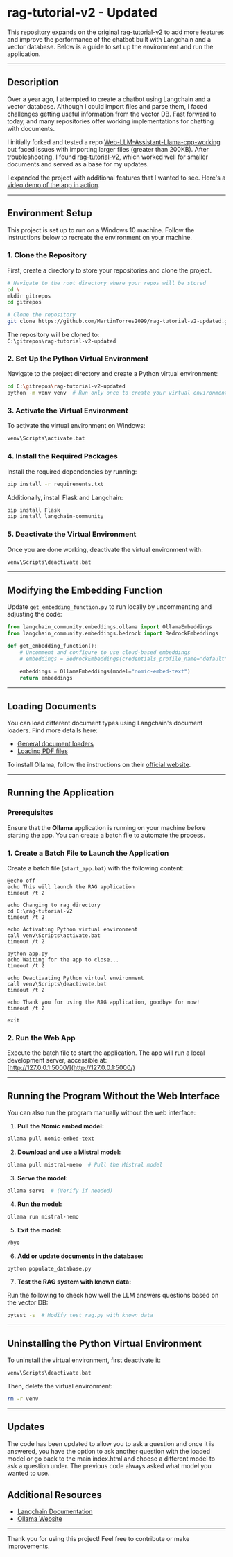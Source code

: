 # rag-tutorial-v2 - Updated

This repository expands on the original [rag-tutorial-v2](https://github.com/pixegami/rag-tutorial-v2.git) to add more features and improve the performance of the chatbot built with Langchain and a vector database. Below is a guide to set up the environment and run the application.

---

## Description

Over a year ago, I attempted to create a chatbot using Langchain and a vector database. Although I could import files and parse them, I faced challenges getting useful information from the vector DB. Fast forward to today, and many repositories offer working implementations for chatting with documents.

I initially forked and tested a repo [Web-LLM-Assistant-Llama-cpp-working](https://github.com/MartinTorres2099/Web-LLM-Assistant-Llama-cpp-working/tree/main) but faced issues with importing larger files (greater than 200KB). After troubleshooting, I found [rag-tutorial-v2](https://github.com/pixegami/rag-tutorial-v2.git), which worked well for smaller documents and served as a base for my updates.

I expanded the project with additional features that I wanted to see. Here's a [video demo of the app in action](https://www.youtube.com/watch?v=2TJxpyO3ei4).

---

## Environment Setup

This project is set up to run on a Windows 10 machine. Follow the instructions below to recreate the environment on your machine.

### 1. Clone the Repository

First, create a directory to store your repositories and clone the project.

```bash
# Navigate to the root directory where your repos will be stored
cd \
mkdir gitrepos
cd gitrepos

# Clone the repository
git clone https://github.com/MartinTorres2099/rag-tutorial-v2-updated.git
```

The repository will be cloned to:  
`C:\gitrepos\rag-tutorial-v2-updated`

### 2. Set Up the Python Virtual Environment

Navigate to the project directory and create a Python virtual environment:

```bash
cd C:\gitrepos\rag-tutorial-v2-updated
python -m venv venv  # Run only once to create your virtual environment
```

### 3. Activate the Virtual Environment

To activate the virtual environment on Windows:

```bash
venv\Scripts\activate.bat
```

### 4. Install the Required Packages

Install the required dependencies by running:

```bash
pip install -r requirements.txt
```

Additionally, install Flask and Langchain:

```bash
pip install Flask
pip install langchain-community
```

### 5. Deactivate the Virtual Environment

Once you are done working, deactivate the virtual environment with:

```bash
venv\Scripts\deactivate.bat
```

---

## Modifying the Embedding Function

Update `get_embedding_function.py` to run locally by uncommenting and adjusting the code:

```python
from langchain_community.embeddings.ollama import OllamaEmbeddings
from langchain_community.embeddings.bedrock import BedrockEmbeddings

def get_embedding_function():
    # Uncomment and configure to use cloud-based embeddings
    # embeddings = BedrockEmbeddings(credentials_profile_name="default", region_name="us-east-1")
    
    embeddings = OllamaEmbeddings(model="nomic-embed-text")
    return embeddings
```

---

## Loading Documents

You can load different document types using Langchain's document loaders. Find more details here:

- [General document loaders](https://python.langchain.com/docs/how_to/#document-loaders)
- [Loading PDF files](https://python.langchain.com/docs/how_to/document_loader_pdf/)

To install Ollama, follow the instructions on their [official website](https://ollama.com/).

---

## Running the Application

### Prerequisites

Ensure that the **Ollama** application is running on your machine before starting the app. You can create a batch file to automate the process.

### 1. Create a Batch File to Launch the Application

Create a batch file (`start_app.bat`) with the following content:

```batch
@echo off
echo This will launch the RAG application
timeout /t 2

echo Changing to rag directory
cd C:\rag-tutorial-v2
timeout /t 2

echo Activating Python virtual environment
call venv\Scripts\activate.bat
timeout /t 2

python app.py
echo Waiting for the app to close...
timeout /t 2

echo Deactivating Python virtual environment
call venv\Scripts\deactivate.bat
timeout /t 2

echo Thank you for using the RAG application, goodbye for now!
timeout /t 2

exit
```

### 2. Run the Web App

Execute the batch file to start the application. The app will run a local development server, accessible at:  
[http://127.0.0.1:5000/](http://127.0.0.1:5000/)

---

## Running the Program Without the Web Interface

You can also run the program manually without the web interface:

1. **Pull the Nomic embed model:**

```bash
ollama pull nomic-embed-text
```

2. **Download and use a Mistral model:**

```bash
ollama pull mistral-nemo  # Pull the Mistral model
```

3. **Serve the model:**

```bash
ollama serve  # (Verify if needed)
```

4. **Run the model:**

```bash
ollama run mistral-nemo
```

5. **Exit the model:**

```bash
/bye
```

6. **Add or update documents in the database:**

```bash
python populate_database.py
```

7. **Test the RAG system with known data:**

Run the following to check how well the LLM answers questions based on the vector DB:

```bash
pytest -s  # Modify test_rag.py with known data
```

---

## Uninstalling the Python Virtual Environment

To uninstall the virtual environment, first deactivate it:

```bash
venv\Scripts\deactivate.bat
```

Then, delete the virtual environment:

```bash
rm -r venv
```

---

## Updates

The code has been updated to allow you to ask a question and once it is answered, you have the option to ask another question with the loaded model or go back to the main index.html and choose a different model to ask a question under. The previous code always asked what model you wanted to use.

## Additional Resources

- [Langchain Documentation](https://python.langchain.com/docs/)
- [Ollama Website](https://ollama.com/)

---

Thank you for using this project! Feel free to contribute or make improvements.
